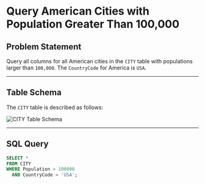 # Query American Cities with Population Greater Than 100,000

## Problem Statement
Query all columns for all American cities in the `CITY` table with populations larger than `100,000`. The `CountryCode` for America is `USA`.

---

## Table Schema
The `CITY` table is described as follows:

![CITY Table Schema](https://s3.amazonaws.com/hr-challenge-images/8137/1449729804-f21d187d0f-CITY.jpg)

---

## SQL Query
```sql
SELECT *
FROM CITY
WHERE Population > 100000
  AND CountryCode = 'USA';
